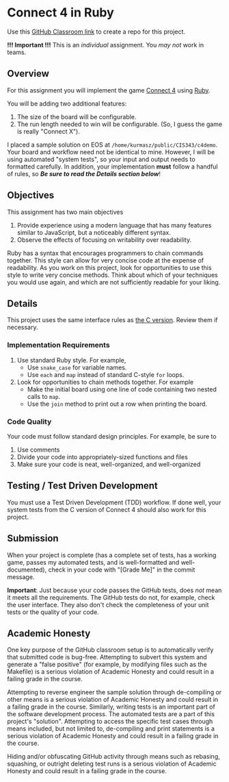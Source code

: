 # Connect 4 in Ruby

Use this [GitHub Classroom link]() to create a repo for this project.

**!!! Important !!!** This is an _individual_ assignment.  You _may not_ work in teams.

## Overview

For this assignment you will implement the game [Connect 4](https://kevinshannon.dev/connect4) using [Ruby](https://www.ruby-lang.org/en/). 

You will be adding two additional features:
1. The size of the board will be configurable.
2. The run length needed to win will be configurable.  (So, I guess the game is really "Connect X").

I placed a sample solution on EOS at `/home/kurmasz/public/CIS343/c4demo`.  Your board and workflow need not be identical to mine.  However, I will be using automated "system tests", so your input and output needs to formatted carefully.  In addition, your implementation **must** follow a handful of rules, so **_Be sure to read the Details section below_**!

## Objectives 

This assignment has two main objectives
1. Provide experience using a modern language that has many features similar to JavaScript, but a noticeably different syntax.
2. Observe the effects of focusing on writability over readability.

Ruby has a syntax that encourages programmers to chain commands together. This style can allow for very concise code at the expense of readability. As you work on this project, look for opportunities to use this style to write very concise methods. 
Think about which of your techniques you would use again, and which are not sufficiently readable for your liking.

## Details

This project uses the same interface rules as [the C version](https://github.com/kurmasz-assignments/cis343-connect4-c).  Review them if necessary.

### Implementation Requirements

1. Use standard Ruby style.  For example, 
    * Use `snake_case` for variable names.
    * Use `each` and `map` instead of standard C-style `for` loops.
2. Look for opportunities to chain methods together.  For example
    * Make the initial board using one line of code containing two nested calls to `map`.
    * Use the `join` method to print out a row when printing the board.

### Code Quality

Your code must follow standard design principles.  For example, be sure to
   1. Use comments 
   2. Divide your code into appropriately-sized functions and files
   3. Make sure your code is neat, well-organized, and well-organized

## Testing / Test Driven Development

You must use a Test Driven Development (TDD) workflow.  If done well, your system tests from the C version of Connect 4 should also work for this project.

## Submission

When your project is complete (has a complete set of tests, has a working game, passes my automated tests, and is well-formatted and well-documented), 
check in your code with "[Grade Me]" in the commit message.

**Important**: Just because your code passes the GitHub tests, does _not_ mean it meets all the requirements. The GitHub tests do not, for example, check the user interface.  They also don't check the completeness of your unit tests or the quality of your code.

## Academic Honesty

One key purpose of the GitHub classroom setup is to automatically verify that submitted code is bug-free.  Attempting to subvert this system and generate a "false positive" (for example, by modifying files such as the Makefile) is a serious violation of Academic Honesty and could result in a failing grade in the course.

Attempting to reverse engineer the sample solution through de-compiling or other means is a serious violation of Academic Honesty and could result in a failing grade in the course.  Similarly, writing tests is an important part of the software development process. The automated tests are a part of this project's "solution".  Attempting to access the specific test cases through means included, but not limited to, de-compiling and print statements is a serious violation of Academic Honesty and could result in a failing grade in the course.

Hiding and/or obfuscating GitHub activity through means such as rebasing, squashing, or outright deleting test runs is a serious violation of Academic Honesty and could result in a failing grade in the course.

